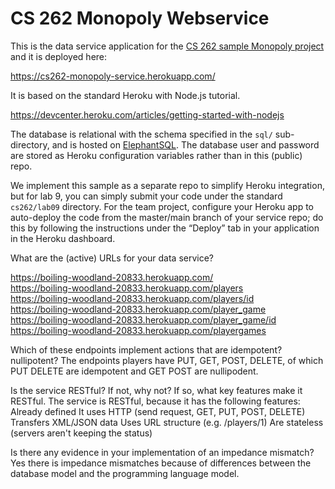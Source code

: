 # CS 262 Monopoly Webservice

This is the data service application for the [CS 262 sample Monopoly project](https://github.com/calvin-cs262-organization/monopoly-project) 
and it is deployed here:
          
<https://cs262-monopoly-service.herokuapp.com/>

It is based on the standard Heroku with Node.js tutorial.

<https://devcenter.heroku.com/articles/getting-started-with-nodejs>  

The database is relational with the schema specified in the `sql/` sub-directory,
 and is hosted on [ElephantSQL](https://www.elephantsql.com/). The database user
and password are stored as Heroku configuration variables rather than in this (public) repo.

We implement this sample as a separate repo to simplify Heroku integration, but 
for lab 9, you can simply submit your code under the standard `cs262/lab09` directory. 
For the team project, configure your Heroku app to auto-deploy the code from the
master/main branch of your
service repo; do this by following the instructions under the &ldquo;Deploy&rdquo; 
tab in your application in the Heroku dashboard.
 
 
What are the (active) URLs for your data service?

https://boiling-woodland-20833.herokuapp.com/ <br/>
https://boiling-woodland-20833.herokuapp.com/players<br/>
https://boiling-woodland-20833.herokuapp.com/players/id<br/>
https://boiling-woodland-20833.herokuapp.com/player_game<br/>
https://boiling-woodland-20833.herokuapp.com/player_game/id<br/>
https://boiling-woodland-20833.herokuapp.com/playergames<br/>

Which of these endpoints implement actions that are idempotent? nullipotent?
The endpoints players have PUT, GET, POST, DELETE, of which PUT DELETE are idempotent and GET POST are nullipodent.

Is the service RESTful? If not, why not? If so, what key features make it RESTful.
The service is RESTful, because it has the following features: Already defined
It uses HTTP (send request, GET, PUT, POST, DELETE)
Transfers XML/JSON data
Uses URL structure (e.g. /players/1)
Are stateless (servers aren't keeping the status)

Is there any evidence in your implementation of an impedance mismatch?
Yes there is impedance mismatches because of differences between the database model and the programming language model.

